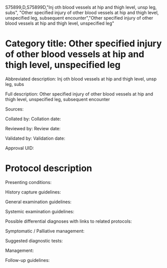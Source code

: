 S75899,D,S75899D,"Inj oth blood vessels at hip and thigh level, unsp leg, subs", "Other specified injury of other blood vessels at hip and thigh level, unspecified leg, subsequent encounter","Other specified injury of other blood vessels at hip and thigh level, unspecified leg"
# Category title: Other specified injury of other blood vessels at hip and thigh level, unspecified leg

Abbreviated description: Inj oth blood vessels at hip and thigh level, unsp leg, subs

Full description: Other specified injury of other blood vessels at hip and thigh level, unspecified leg, subsequent encounter

Sources:

Collated by:
Collation date:

Reviewed by:
Review date:

Validated by:
Validation date:

Approval UID:

# Protocol description

Presenting conditions:

History capture guidelines:

General examination guidelines:

Systemic examination guidelines:

Possible differential diagnoses with links to related protocols:

Symptomatic / Palliative management:

Suggested diagnostic tests:

Management:

Follow-up guidelines:
